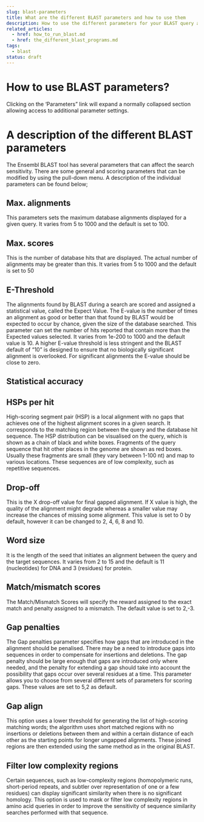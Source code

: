 ```yaml
---
slug: blast-parameters
title: What are the different BLAST parameters and how to use them
description: How to use the different parameters for your BLAST query and what does each parameter do
related_articles:
  - href: how_to_run_blast.md
  - href: the_different_blast_programs.md
tags:
  - blast
status: draft
---
```


# How to use BLAST parameters?
Clicking on the ‘Parameters” link will expand a normally collapsed section allowing access to additional parameter settings.

# A description of the different BLAST parameters
The Ensembl BLAST tool has several parameters that can affect the search sensitivity. There are some general and scoring parameters that can be modified by using the pull-down menu. A description of the individual parameters can be found below;

## Max. alignments
This parameters sets the maximum database alignments displayed for a given query. It varies from 5 to 1000 and the default is set to 100. 

## Max. scores
This is the number of database hits that are displayed. The actual number of alignments may be greater than this. It varies from 5 to 1000 and the default is set to 50

## E-Threshold
The alignments found by BLAST during a search are scored and assigned a statistical value, called the Expect Value. The E-value is the number of times an alignment as good or better than that found by BLAST would be expected to occur by chance, given the size of the database searched.  This parameter can set the number of hits reported that contain more than the Expected values selected. It varies from 1e-200 to 1000 and the default value is 10. 
A higher E-value threshold is less stringent and the BLAST default of “10” is designed to ensure that no biologically significant alignment is overlooked. For significant alignments the E-value should be close to zero.

## Statistical accuracy

## HSPs per hit
High-scoring segment pair (HSP) is a local alignment with no gaps that achieves one of the highest alignment scores in a given search. It corresponds to the matching region between the query and the database hit sequence.
The HSP distribution can be visualised on the query, which is shown as a chain of black and white boxes. Fragments of the query sequence that hit other places in the genome are shown as red boxes. Usually these fragments are small (they vary between 1-100 nt) and map to various locations. These sequences are of low complexity, such as repetitive sequences.

## Drop-off
This is the X drop-off value for final gapped alignment. If X value is high, the quality of the alignment might degrade whereas a smaller value may increase the chances of missing some alignment. This value is set to 0 by default, however it can be changed to 2, 4, 6, 8 and 10. 

## Word size 
It is the length of the seed that initiates an alignment between the query and the target sequences. It varies from 2 to 15 and the default is 11 (nucleotides) for DNA and 3 (residues) for protein.

## Match/mismatch scores
The Match/Mismatch Scores will specify the reward assigned to the exact match and penalty assigned to a mismatch. The default value is set to 2,-3.

## Gap penalties
The Gap penalties parameter specifies how gaps that are introduced in the alignment should be penalised.
There may be a need to introduce gaps into sequences in order to compensate for insertions and deletions. The gap penalty should be large enough that gaps are introduced only where needed, and the penalty for extending a gap should take into account the possibility that gaps occur over several residues at a time. 
This parameter allows you to choose from several different sets of parameters for scoring gaps. These values are set to 5,2 as default.

## Gap align
This option uses a lower threshold for generating the list of high-scoring matching words; the algorithm uses short matched regions with no insertions or deletions between them and within a certain distance of each other as the starting points for longer ungapped alignments. These joined regions are then extended using the same method as in the original BLAST.

## Filter low complexity regions
Certain sequences, such as low-complexity regions (homopolymeric runs, short-period repeats, and subtler over representation of one or a few residues) can display significant similarity when there is no significant homology. This option is used to mask or filter low complexity regions in amino acid queries in order to improve the sensitivity of sequence similarity searches performed with that sequence. 
